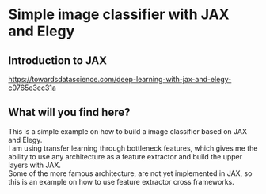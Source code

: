 # Simple image classifier with JAX and Elegy


## Introduction to JAX

https://towardsdatascience.com/deep-learning-with-jax-and-elegy-c0765e3ec31a

## What will you find here?

This is a simple example on how to build a image classifier based on JAX and Elegy.\
I am using transfer learning through bottleneck features, which gives me the ability to use any architecture as a feature extractor and build the upper layers with JAX.\
Some of the more famous architecture, are not yet implemented in JAX, so this is an example on how to use feature extractor cross frameworks.



